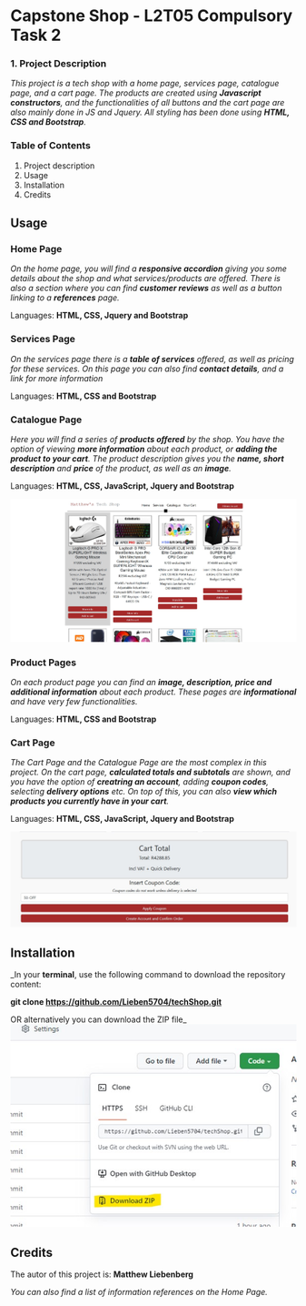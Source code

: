 # Capstone Shop - L2T05 Compulsory Task 2

### 1. Project Description

_This project is a tech shop with a home page, services page, catalogue page, and a cart page. The products are created using **Javascript constructors**, 
and the functionalities of all buttons and the cart page are also mainly done in JS and Jquery. All styling has been done using **HTML, CSS and Bootstrap**._

### Table of Contents
1. Project description
1. Usage
1. Installation
1. Credits

## Usage
### Home Page
_On the home page, you will find a **responsive accordion** giving you some details about the shop and what services/products are offered. 
There is also a section where you can find **customer reviews** as well as a button linking to a **references** page._

Languages: **HTML, CSS, Jquery and Bootstrap**

### Services Page 
_On the services page there is a **table of services** offered, as well as pricing for these services. 
On this page you can also find **contact details**, and a link for more information_

Languages: **HTML, CSS and Bootstrap**

### Catalogue Page
_Here you will find a series of **products offered** by the shop. You have the option of viewing **more information** about each product, or **adding the product to your cart**.
The product description gives you the **name, short description** and **price** of the product, as well as an **image**._

Languages: **HTML, CSS, JavaScript, Jquery and Bootstrap**

![Catalogue Page](images/catalogue.jpg)

### Product Pages
_On each product page you can find an **image, description, price and additional information** about each product. 
These pages are **informational** and have very few functionalities._

Languages: **HTML, CSS and Bootstrap**

### Cart Page
_The Cart Page and the Catalogue Page are the most complex in this project. On the cart page, **calculated totals and subtotals** are shown, and you have the option of **creatring
an account**, adding **coupon codes**, selecting **delivery options** etc. On  top of this, you can also **view which products you currently have in your cart**._

Languages: **HTML, CSS, JavaScript, Jquery and Bootstrap**

![Cart Page](images/cart.jpg)

## Installation

_In your **terminal**, use the following command to download the repository content:

**git clone https://github.com/Lieben5704/techShop.git**

OR alternatively you can download the ZIP file_
![Install](images/git_install.jpg)

## Credits
The autor of this project is: **Matthew Liebenberg** 

_You can also find a list of information references on the Home Page._

